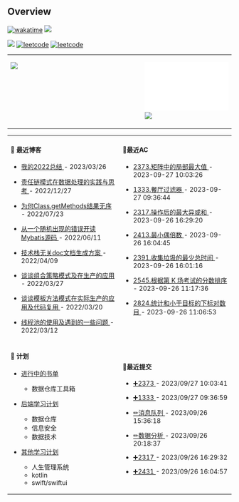 
## Overview

[![wakatime](https://wakatime.com/badge/user/78591c59-95d5-4479-b2fc-988c35f31d59.svg)](https://wakatime.com/@78591c59-95d5-4479-b2fc-988c35f31d59) ![](https://gpvc.arturio.dev/0xcaffebabe)

![](https://img.shields.io/static/v1?label=LeetCode%20CN&message=0xcaffebabe&color=success) [![leetcode](https://img.shields.io/static/v1?label=Solved&message=886%20/%203480&color=success)](https://leetcode.cn/u/0xcaffebabe/) [![leetcode](https://img.shields.io/static/v1?label=Accepted&message=83.96%&color=success)](https://leetcode.cn/u/0xcaffebabe/)

<table border="0">
  <tr border="0">

  <td valign="top" width="60%">

  ![](https://github-readme-stats.vercel.app/api/wakatime?username=0xcaffebabe&layout=compact&langs_count=12&theme=dark&range=all_time)

  </td>

  <td valign="top" width="40%">

  ![](https://raw.githubusercontent.com/0xcaffebabe/github-stats/master/generated/overview.svg)
  ![](https://github-profile-summary-cards.vercel.app/api/cards/productive-time?username=0xcaffebabe&theme=github_dark&utcOffset=8)

  </td>
  </tr>

</table>

<table>

<tr>
<td valign="top" width="50%">

#### 📖 最近博客


* <a href="https://0xcaffebabe.github.io/%E4%BA%BA%E7%94%9F/2023/03/26/%E6%88%91%E7%9A%842022%E6%80%BB%E7%BB%93.html" target="_blank"> 我的2022总结 </a> - 2023/03/26 

    
* <a href="https://0xcaffebabe.github.io/%E8%AE%BE%E8%AE%A1%E6%A8%A1%E5%BC%8F/2022/12/27/%E8%B4%A3%E4%BB%BB%E9%93%BE%E6%A8%A1%E5%BC%8F%E5%9C%A8%E6%95%B0%E6%8D%AE%E5%A4%84%E7%90%86%E7%9A%84%E5%AE%9E%E8%B7%B5%E4%B8%8E%E6%80%9D%E8%80%83.html" target="_blank"> 责任链模式在数据处理的实践与思考 </a> - 2022/12/27 

    
* <a href="https://0xcaffebabe.github.io/jvm/2022/07/23/%E4%B8%BA%E4%BD%95Class.getMethods%E7%BB%93%E6%9E%9C%E6%97%A0%E5%BA%8F.html" target="_blank"> 为何Class.getMethods结果无序 </a> - 2022/07/23 

    
* <a href="https://0xcaffebabe.github.io/java/2022/06/11/%E4%BB%8E%E4%B8%80%E4%B8%AA%E9%9A%8F%E6%9C%BA%E5%87%BA%E7%8E%B0%E7%9A%84%E9%94%99%E8%AF%AF%E5%BC%80%E8%AF%BBMybatis%E6%BA%90%E7%A0%81.html" target="_blank"> 从一个随机出现的错误开读Mybatis源码 </a> - 2022/06/11 

    
* <a href="https://0xcaffebabe.github.io/%E6%97%A5%E5%B8%B8/2022/04/09/%E6%8A%80%E6%9C%AF%E6%A0%88%E6%97%A0%E5%85%B3doc%E6%96%87%E6%A1%A3%E7%94%9F%E6%88%90%E6%96%B9%E6%A1%88.html" target="_blank"> 技术栈无关doc文档生成方案 </a> - 2022/04/09 

    
* <a href="https://0xcaffebabe.github.io/%E8%AE%BE%E8%AE%A1%E6%A8%A1%E5%BC%8F/2022/03/27/%E8%B0%88%E8%B0%88%E7%BB%84%E5%90%88%E7%AD%96%E7%95%A5%E6%A8%A1%E5%BC%8F%E5%8F%8A%E5%9C%A8%E7%94%9F%E4%BA%A7%E7%9A%84%E5%BA%94%E7%94%A8.html" target="_blank"> 谈谈组合策略模式及在生产的应用 </a> - 2022/03/27 

    
* <a href="https://0xcaffebabe.github.io/%E8%AE%BE%E8%AE%A1%E6%A8%A1%E5%BC%8F/2022/03/20/%E8%B0%88%E8%B0%88%E6%A8%A1%E6%9D%BF%E6%96%B9%E6%B3%95%E6%A8%A1%E5%BC%8F%E5%9C%A8%E5%AE%9E%E9%99%85%E7%94%9F%E4%BA%A7%E7%9A%84%E5%BA%94%E7%94%A8%E5%8F%8A%E4%BB%A3%E7%A0%81%E5%A4%8D%E7%94%A8.html" target="_blank"> 谈谈模板方法模式在实际生产的应用及代码复用 </a> - 2022/03/20 

    
* <a href="https://0xcaffebabe.github.io/java/2022/03/12/%E7%BA%BF%E7%A8%8B%E6%B1%A0%E7%9A%84%E4%BD%BF%E7%94%A8%E5%8F%8A%E9%81%87%E5%88%B0%E7%9A%84%E4%B8%80%E4%BA%9B%E9%97%AE%E9%A2%98.html" target="_blank"> 线程池的使用及遇到的一些问题 </a> - 2022/03/12 

        

</td>

<td valign="top" width="50%">

#### 🔋最近AC


  * <a href="https://leetcode.cn/submissions/detail/469944316" target="_blank"> 2373.矩阵中的局部最大值 </a> - 2023-09-27 10:03:26 

    
  * <a href="https://leetcode.cn/submissions/detail/469937024" target="_blank"> 1333.餐厅过滤器 </a> - 2023-09-27 09:36:44 

    
  * <a href="https://leetcode.cn/submissions/detail/469772030" target="_blank"> 2317.操作后的最大异或和 </a> - 2023-09-26 16:29:20 

    
  * <a href="https://leetcode.cn/submissions/detail/469762152" target="_blank"> 2413.最小偶倍数 </a> - 2023-09-26 16:04:45 

    
  * <a href="https://leetcode.cn/submissions/detail/469760775" target="_blank"> 2391.收集垃圾的最少总时间 </a> - 2023-09-26 16:01:16 

    
  * <a href="https://leetcode.cn/submissions/detail/469680320" target="_blank"> 2545.根据第 K 场考试的分数排序 </a> - 2023-09-26 11:17:36 

    
  * <a href="https://leetcode.cn/submissions/detail/469676021" target="_blank"> 2824.统计和小于目标的下标对数目 </a> - 2023-09-26 11:06:53 

    

</td>

</tr>

<tr>

<td valign="top" width="50%">

#### 📝 计划

- [进行中的书单](https://github.com/users/0xcaffebabe/projects/4)
  - 数据仓库工具箱


- [后端学习计划](https://github.com/users/0xcaffebabe/projects/1)
  - 数据仓库
  - 信息安全
  - 数据技术


- [其他学习计划](https://github.com/users/0xcaffebabe/projects/3)
  - 人生管理系统
  - kotlin
  - swift/swiftui


<td>

#### 🌴最近提交


  * <a href="https://github.com/0xcaffebabe/leetcode/commit/3704efa9d1a1c059186c1a321bfb0b8272b45f70" target="_blank"> ➕2373 </a> - 2023/09/27 10:03:41 

    
  * <a href="https://github.com/0xcaffebabe/leetcode/commit/b64cec811873c56c96f3584353541c1d7658ad65" target="_blank"> ➕1333 </a> - 2023/09/27 09:36:59 

    
  * <a href="https://github.com/0xcaffebabe/note/commit/140b1fe36cb93d3c2fcd30495a1418e3e807bc48" target="_blank"> ✏消息队列 </a> - 2023/09/26 15:36:18 

    
  * <a href="https://github.com/0xcaffebabe/note/commit/646682e91200301b65864994728ee52e0b380e20" target="_blank"> ✏数据分析 </a> - 2023/09/26 20:18:37 

    
  * <a href="https://github.com/0xcaffebabe/leetcode/commit/f94e13037c72a3f6ff48bdea656999780740b79b" target="_blank"> ➕2317 </a> - 2023/09/26 16:29:32 

    
  * <a href="https://github.com/0xcaffebabe/leetcode/commit/66aaa871e10a8e8f745b3ab5b7a3045a5847191b" target="_blank"> ➕2431 </a> - 2023/09/26 16:04:57 

    

</td>

</tr>

</table>

